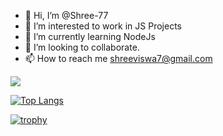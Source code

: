 - 👋 Hi, I’m @Shree-77
- 👀 I’m interested to work in JS Projects
- 🌱 I’m currently learning NodeJs
- 💞️ I’m looking to collaborate.
- 📫 How to reach me shreeviswa7@gmail.com


<picture>
  <source
    srcset="https://github-readme-stats.vercel.app/api?username=Shree-77&show_icons=true&title_color=ff69b4&text_color=ffb447&icon_color=50e3c2&border_color=4a90e2&bg_color=2d3748&hide_border=false&theme=default&cache_seconds=1800&locale=en&border_radius=12"
    media="(prefers-color-scheme: dark)"
  />
  <source
    srcset="https://github-readme-stats.vercel.app/api?username=Shree-77&show_icons=true&title_color=ff69b4&text_color=333&icon_color=50e3c2&border_color=4a90e2&bg_color=fff&hide_border=false&theme=default&cache_seconds=1800&locale=en&border_radius=12"
    media="(prefers-color-scheme: light), (prefers-color-scheme: no-preference)"
  />
  <img src="https://github-readme-stats.vercel.app/api?username=Shree-77&show_icons=true&title_color=ff69b4&text_color=333&icon_color=50e3c2&border_color=4a90e2&bg_color=fff&hide_border=false&theme=default&cache_seconds=1800&locale=en&border_radius=12" />
</picture>


[![Top Langs](https://github-readme-stats.vercel.app/api/top-langs/?username=Shree-77&layout=compact)](https://github.com/Shree-77/Shree-77)

[![trophy](https://github-profile-trophy.vercel.app/?username=Shree-77&theme=onedark)](https://github.com/Shree-77/Shree-77)
<!---
Shree-77/Shree-77 is a ✨ special ✨ repository because its `README.md` (this file) appears on your GitHub profile.
You can click the Preview link to take a look at your changes.
--->
